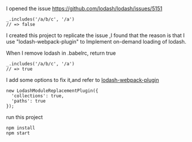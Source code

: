 I opened the issue https://github.com/lodash/lodash/issues/5151

```
_.includes('/a/b/c', '/a')
// => false
```

I created this project to replicate the issue ,I found that the reason is that I use "lodash-webpack-plugin" to Implement on-demand loading of lodash.

When I remove lodash in .babelrc, return true

```
_.includes('/a/b/c', '/a')
// => true
```

I add some options to fix it,and refer to [lodash-webpack-plugin](https://github.com/lodash/lodash-webpack-plugin#usage)

```
new LodashModuleReplacementPlugin({
  'collections': true,
  'paths': true
});
```

run this project

```
npm install
npm start
```

